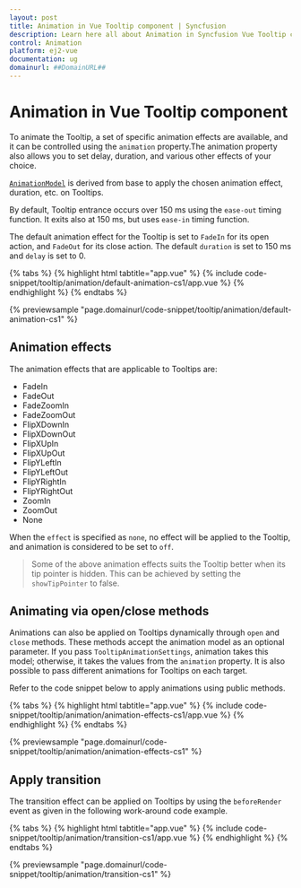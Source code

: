 ```yaml
---
layout: post
title: Animation in Vue Tooltip component | Syncfusion
description: Learn here all about Animation in Syncfusion Vue Tooltip component of Syncfusion Essential JS 2 and more.
control: Animation 
platform: ej2-vue
documentation: ug
domainurl: ##DomainURL##
---
```


# Animation in Vue Tooltip component

To animate the Tooltip, a set of specific animation effects are available, and it can be controlled using the `animation` property.The animation property also allows you to set delay, duration, and various other effects of your choice.

[`AnimationModel`](https://ej2.syncfusion.com/vue/documentation/api/tooltip/animationModel/) is derived from base to apply the chosen animation effect, duration, etc. on Tooltips.

By default, Tooltip entrance occurs over 150 ms using the `ease-out` timing function. It exits also at 150 ms, but uses `ease-in` timing function.

The default animation effect for the Tooltip is set to `FadeIn` for its open action, and `FadeOut` for its close action. The default `duration` is set to 150 ms and `delay` is set to 0.

{% tabs %}
{% highlight html tabtitle="app.vue" %}
{% include code-snippet/tooltip/animation/default-animation-cs1/app.vue %}
{% endhighlight %}
{% endtabs %}
        
{% previewsample "page.domainurl/code-snippet/tooltip/animation/default-animation-cs1" %}

## Animation effects

The animation effects that are applicable to Tooltips are:

* FadeIn
* FadeOut
* FadeZoomIn
* FadeZoomOut
* FlipXDownIn
* FlipXDownOut
* FlipXUpIn
* FlipXUpOut
* FlipYLeftIn
* FlipYLeftOut
* FlipYRightIn
* FlipYRightOut
* ZoomIn
* ZoomOut
* None

When the `effect` is specified as `none`, no effect will be applied to the Tooltip, and animation is considered to be set to `off`.

> Some of the above animation effects suits the Tooltip better when its tip pointer is hidden.
> This can be achieved by setting the `showTipPointer` to false.

## Animating via open/close methods

Animations can also be applied on Tooltips dynamically through `open` and `close` methods. These methods accept the animation model as an
 optional parameter. If you pass `TooltipAnimationSettings`, animation takes this model; otherwise, it takes the values from the
  `animation` property. It is also possible to pass different animations for Tooltips on each target.

Refer to the code snippet below to apply animations using public methods.

{% tabs %}
{% highlight html tabtitle="app.vue" %}
{% include code-snippet/tooltip/animation/animation-effects-cs1/app.vue %}
{% endhighlight %}
{% endtabs %}
        
{% previewsample "page.domainurl/code-snippet/tooltip/animation/animation-effects-cs1" %}

## Apply transition

The transition effect can be applied on Tooltips by using the `beforeRender` event as given in the following work-around code example.

{% tabs %}
{% highlight html tabtitle="app.vue" %}
{% include code-snippet/tooltip/animation/transition-cs1/app.vue %}
{% endhighlight %}
{% endtabs %}
        
{% previewsample "page.domainurl/code-snippet/tooltip/animation/transition-cs1" %}
